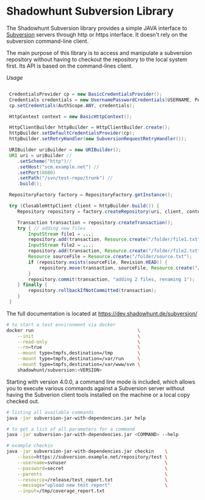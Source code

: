 # Shadowhunt Subversion Library

The Shadowhunt Subversion library provides a simple JAVA interface to
[Subversion](http://subversion.apache.org/) servers through http or https
interface. It doesn't rely on the subversion command-line client.

The main purpose of this library is to access and manipulate a subversion
repository without having to checkout the repository to the local system first.
Its API is based on the command-lines client.

*Usage*

```java

 CredentialsProvider cp = new BasicCredentialsProvider();
 Credentials credentials = new UsernamePasswordCredentials(USERNAME, PASSWORD);
 cp.setCredentials(AuthScope.ANY, credentials);

 HttpContext context = new BasicHttpContext();

 HttpClientBuilder httpBuilder = HttpClientBuilder.create();
 httpBuilder.setDefaultCredentialsProvider(cp);
 httpBuilder.setRetryHandler(new SubversionRequestRetryHandler());

 URIBuilder uriBuilder = new URIBuilder();
 URI uri = uriBuilder //
    .setScheme("http")//
    .setHost("scm.example.net") //
    .setPort(8080)
    .setPath("/svn/test-repo/trunk") //
    .build();

 RepositoryFactory factory = RepositoryFactory.getInstance();

 try (ClosableHttpClient client = httpBuilder.build()) {
    Repository repository = factory.createRepository(uri, client, context, true);

    Transaction transaction = repository.createTransaction();
    try { // adding new files
        InputStream file1 = ...;
        repository.add(transaction, Resource.create("/folder/file1.txt"), true, file1);
        InputStream file2 = ...;
        repository.add(transaction, Resource.create("/folder/file2.txt"), true, file2);
        Resource sourceFile = Resource.create("/folder/source.txt");
        if (repository.exists(sourceFile, Revision.HEAD)) {
            repository.move(transaction, sourceFile, Resource.create("/folder/target.txt"), false);
        }
        repository.commit(transaction, "adding 2 files, renaming 1");
    } finally {
        repository.rollbackIfNotCommitted(transaction);
    }
 }
```

The full documentation is located at https://dev.shadowhunt.de/subversion/

```sh
# to start a test environment via docker
docker run                                      \
    --init                                      \
    --read-only                                 \
    --rm=true                                   \
    --mount type=tmpfs,destination=/tmp         \
    --mount type=tmpfs,destination=/var/run     \
    --mount type=tmpfs,destination=/var/www/svn \
    shadowhunt/subversion:<VERSION>
```

Starting with version 4.0.0, a command line mode is included, which allows you
to execute various commands against a Subversion server without having the
Subverion client tools installed on the machine or a local copy checked out.

```sh
# listing all available commands
java -jar subversion-jar-with-dependencies.jar help

# to get a list of all parameters for a command
java -jar subversion-jar-with-dependencies.jar <COMMAND> --help

# example checkin
java -jar subversion-jar-with-dependencies.jar checkin    \
    --base=https://subversion.example.net/repository/test \
    --username=svnuser                                    \
    --password=secret                                     \
    --parents                                             \
    --resource=/release/test_report.txt                   \
    --message="upload new test report"                    \
    --input=/tmp/coverage_report.txt
```
